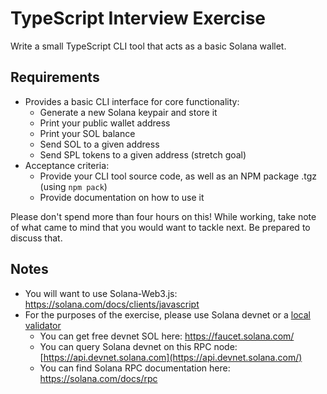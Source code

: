 # TypeScript Interview Exercise

Write a small TypeScript CLI tool that acts as a basic Solana wallet.

## Requirements

- Provides a basic CLI interface for core functionality:
    - Generate a new Solana keypair and store it
    - Print your public wallet address
    - Print your SOL balance
    - Send SOL to a given address
    - Send SPL tokens to a given address (stretch goal)
- Acceptance criteria:
    - Provide your CLI tool source code, as well as an NPM package .tgz (using `npm pack`)
    - Provide documentation on how to use it

Please don't spend more than four hours on this! While working, take note of what came to mind that you would want to tackle next. Be prepared to discuss that.

## Notes
- You will want to use Solana-Web3.js: https://solana.com/docs/clients/javascript
- For the purposes of the exercise, please use Solana devnet or a [local validator](https://docs.solanalabs.com/cli/examples/test-validator)
    - You can get free devnet SOL here: https://faucet.solana.com/
    - You can query Solana devnet on this RPC node: [https://api.devnet.solana.com](https://api.devnet.solana.com/)
    - You can find Solana RPC documentation here: https://solana.com/docs/rpc
